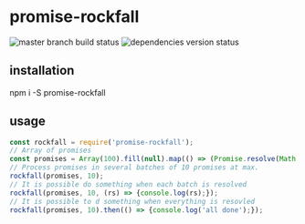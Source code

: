 # promise-rockfall

![master branch build status](https://travis-ci.org/sstephant/rockfall.svg?branch=master)
![dependencies version status](https://www.versioneye.com/user/projects/58eca9a6d6c98d0043fec932/badge.svg?style=flat-square)

## installation

npm i -S promise-rockfall

## usage

```javascript
const rockfall = require('promise-rockfall');
// Array of promises
const promises = Array(100).fill(null).map(() => (Promise.resolve(Math.random()));
// Process promises in several batches of 10 promises at max.
rockfall(promises, 10);
// It is possible do something when each batch is resolved
rockfall(promises, 10, (rs) => {console.log(rs);});
// It is possible to d something when everything is resovled
rockfall(promises, 10).then(() => {console.log('all done');});
```
